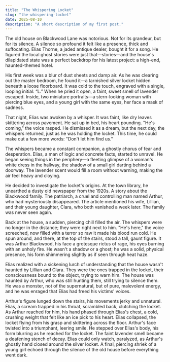 ```yaml
---
title: "The Whispering Locket"
slug: "the-whispering-locket"
date: 2025-08-10
description: "A short description of my first post."
---
```


The old house on Blackwood Lane was notorious. Not for its grandeur, but for its silence. A silence so profound it felt like a presence, thick and suffocating. Elias Thorne, a jaded antique dealer, bought it for a song. He figured the local ghost stories were just that—stories—and the house's dilapidated state was a perfect backdrop for his latest project: a high-end, haunted-themed hotel.

His first week was a blur of dust sheets and damp air. As he was clearing out the master bedroom, he found it—a tarnished silver locket hidden beneath a loose floorboard. It was cold to the touch, engraved with a single, looping initial: “L.” When he pried it open, a faint, sweet smell of lavender escaped. Inside, two miniature portraits—a stern-looking woman with piercing blue eyes, and a young girl with the same eyes, her face a mask of sadness.

That night, Elias was awoken by a whisper. It was faint, like dry leaves skittering across pavement. He sat up in bed, his heart pounding. "He's coming," the voice rasped. He dismissed it as a dream, but the next day, the whispers returned, just as he was holding the locket. This time, he could make out a few more words: "Don't let him find us."

The whispers became a constant companion, a ghostly chorus of fear and desperation. Elias, a man of logic and concrete facts, started to unravel. He began seeing things in the periphery—a fleeting glimpse of a woman's white dress in the hallway, the shadow of a small girl darting behind a doorway. The lavender scent would fill a room without warning, making the air feel heavy and cloying.

He decided to investigate the locket's origins. At the town library, he unearthed a dusty old newspaper from the 1920s. A story about the Blackwood family. The patriarch, a cruel and controlling man named Arthur, who had mysteriously disappeared. The article mentioned his wife, Lillian, and their young daughter, Clara, who both vanished a week later. The family was never seen again.

Back at the house, a sudden, piercing chill filled the air. The whispers were no longer in the distance; they were right next to him. "He's here," the voice screeched, now filled with a terror so raw it made his blood run cold. He spun around, and there, at the top of the stairs, stood a tall, gaunt figure. It was Arthur Blackwood, his face a grotesque rictus of rage, his eyes burning with an unholy fire. He wasn't a shadow or a ghost; he was a solid, physical presence, his form shimmering slightly as if seen through heat haze.

Elias realized with a sickening lurch of understanding that the house wasn't haunted by Lillian and Clara. They were the ones trapped in the locket, their consciousness bound to the object, trying to warn him. The house was haunted by Arthur, who was still hunting them, still trying to silence them. He was a monster, not of the supernatural, but of pure, malevolent energy, and he was enraged that Elias had freed his victims' voices.

Arthur's figure lunged down the stairs, his movements jerky and unnatural. Elias, a scream trapped in his throat, scrambled back, clutching the locket. As Arthur reached for him, his hand phased through Elias's chest, a cold, crushing weight that felt like an ice pick to his heart. Elias collapsed, the locket flying from his grasp and skittering across the floor. Arthur's face twisted into a triumphant, leering smile. He stepped over Elias's body, his form blurring as he reached for the locket. The faint lavender smell became a deafening stench of decay. Elias could only watch, paralyzed, as Arthur's ghostly hand closed around the silver locket. A final, piercing shriek of a young girl echoed through the silence of the old house before everything went dark.
